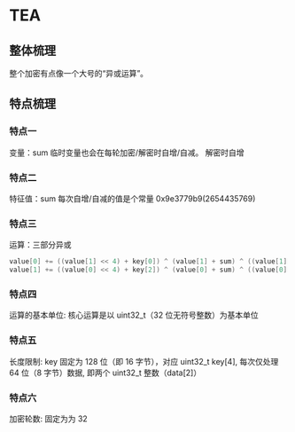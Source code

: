 # TEA
## 整体梳理
整个加密有点像一个大号的“异或运算”。

## 特点梳理
### 特点一
变量：sum 临时变量也会在每轮加密/解密时自增/自减。
解密时自增
### 特点二
特征值：sum 每次自增/自减的值是个常量 0x9e3779b9(2654435769)

### 特点三
运算：三部分异或
```c
value[0] += ((value[1] << 4) + key[0]) ^ (value[1] + sum) ^ ((value[1] >> 5) + key[1]);
value[1] += ((value[0] << 4) + key[2]) ^ (value[0] + sum) ^ ((value[0] >> 5) + key[3]);
```

### 特点四
运算的基本单位: 核心运算是​​以 uint32_t（32 位无符号整数）为基本单位​​

### 特点五
长度限制: key ​​固定为 128 位​​（即 ​​16 字节​​），对应 uint32_t key[4], 每次仅处理 ​​64 位（8 字节）数据, 即两个 uint32_t 整数（data[2]）

### 特点六
加密轮数: 固定为为 32